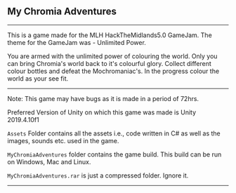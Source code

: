 ## My Chromia Adventures

---

This is a game made for the MLH HackTheMidlands5.0 GameJam. The theme for the GameJam was - Unlimited Power.

You are armed with the unlimited power of colouring the world. Only you can bring Chromia's world back to it's colourful glory.
Collect different colour bottles and defeat the Mochromaniac's. In the progress colour the world as your see fit.

---

Note: This game may have bugs as it is made in a period of 72hrs.

Preferred Version of Unity on which this game was made is Unity 2019.4.10f1

`Assets` Folder contains all the assets i.e., code written in C# as well as the images, sounds etc. used in the game.

`MyChromiaAdventures` folder contains the game build. This build can be run on Windows, Mac and Linux.

`MyChromiaAdventures.rar` is just a compressed folder. Ignore it.

---